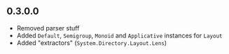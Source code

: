 0.3.0.0
----
* Removed parser stuff
* Added `Default`, `Semigroup`, `Monoid` and `Applicative` instances for `Layout`
* Added "extractors" (`System.Directory.Layout.Lens`)
